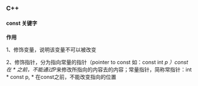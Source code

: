 ### C++

#### const 关键字

**作用**

1、修饰变量，说明该变量不可以被改变

2、修饰指针，分为指向常量的指针（pointer to const 如：const int *p ）const在 * 之前，不能通过*P来修改所指向的内容去的内容；常量指针，简称常指针：int * const p, * 在const之前，不能改变指向的位置

